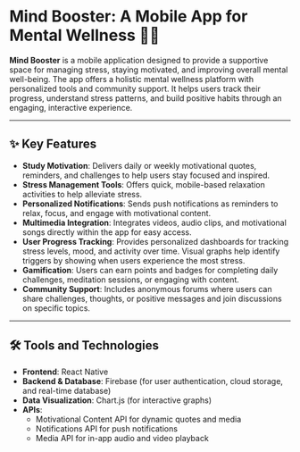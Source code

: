 # Mind Booster: A Mobile App for Mental Wellness 🧘‍♂️

**Mind Booster** is a mobile application designed to provide a supportive space for managing stress, staying motivated, and improving overall mental well-being. The app offers a holistic mental wellness platform with personalized tools and community support. It helps users track their progress, understand stress patterns, and build positive habits through an engaging, interactive experience.

---

## ✨ Key Features

- **Study Motivation**: Delivers daily or weekly motivational quotes, reminders, and challenges to help users stay focused and inspired.
- **Stress Management Tools**: Offers quick, mobile-based relaxation activities to help alleviate stress.
- **Personalized Notifications**: Sends push notifications as reminders to relax, focus, and engage with motivational content.
- **Multimedia Integration**: Integrates videos, audio clips, and motivational songs directly within the app for easy access.
- **User Progress Tracking**: Provides personalized dashboards for tracking stress levels, mood, and activity over time. Visual graphs help identify triggers by showing when users experience the most stress.
- **Gamification**: Users can earn points and badges for completing daily challenges, meditation sessions, or engaging with content.
- **Community Support**: Includes anonymous forums where users can share challenges, thoughts, or positive messages and join discussions on specific topics.

---

## 🛠️ Tools and Technologies

- **Frontend**: React Native  
- **Backend & Database**: Firebase (for user authentication, cloud storage, and real-time database)  
- **Data Visualization**: Chart.js (for interactive graphs)  
- **APIs**:
  - Motivational Content API for dynamic quotes and media  
  - Notifications API for push notifications  
  - Media API for in-app audio and video playback
